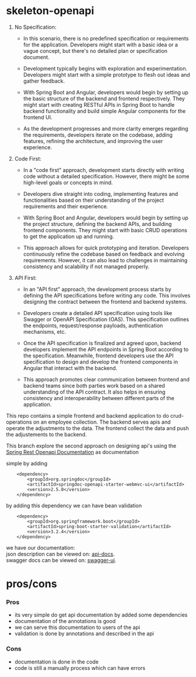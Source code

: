 # skeleton-openapi

1. No Specification:
    
    - In this scenario, there is no predefined specification or
    requirements for the application. Developers might start with a
    basic idea or a vague concept, but there's no detailed plan or
    specification document.
    
    - Development typically begins with exploration and experimentation.
    Developers might start with a simple prototype to flesh out ideas
    and gather feedback.
    
    - With Spring Boot and Angular, developers would begin by setting up
    the basic structure of the backend and frontend respectively. They
    might start with creating RESTful APIs in Spring Boot to handle
    backend functionality and build simple Angular components for the
    frontend UI.
    
    - As the development progresses and more clarity emerges regarding the
    requirements, developers iterate on the codebase, adding features,
    refining the architecture, and improving the user experience.
    
2. Code First:
    
    - In a "code first" approach, development starts directly with writing
    code without a detailed specification. However, there might be some
    high-level goals or concepts in mind.
    
    - Developers dive straight into coding, implementing features and
    functionalities based on their understanding of the project
    requirements and their experience.
    
    - With Spring Boot and Angular, developers would begin by setting up
    the project structure, defining the backend APIs, and building
    frontend components. They might start with basic CRUD operations to
    get the application up and running.
    
    - This approach allows for quick prototyping and iteration. Developers
    continuously refine the codebase based on feedback and evolving
    requirements. However, it can also lead to challenges in maintaining
    consistency and scalability if not managed properly.
    
3.  API First:
    
    - In an "API first" approach, the development process starts by
    defining the API specifications before writing any code. This
    involves designing the contract between the frontend and backend
    systems.
    
    - Developers create a detailed API specification using tools like
    Swagger or OpenAPI Specification (OAS). This specification outlines
    the endpoints, request/response payloads, authentication mechanisms,
    etc.
    
    - Once the API specification is finalized and agreed upon, backend
    developers implement the API endpoints in Spring Boot according to
    the specification. Meanwhile, frontend developers use the API
    specification to design and develop the frontend components in
    Angular that interact with the backend.
    
    - This approach promotes clear communication between frontend and
    backend teams since both parties work based on a shared
    understanding of the API contract. It also helps in ensuring
    consistency and interoperability between different parts of the
    application.

This repo contains a simple frontend and backend application to do crud-operations on an employee collection.
The backend serves apis and operate the adjustments to the data. The frontend collect the data and push the adjustements to the backend.

This branch explore the second approach on designing api's using the [Spring Rest Openapi Documentation](https://www.baeldung.com/spring-rest-openapi-documentation) as documentation

simple by adding 
```
    <dependency>
        <groupId>org.springdoc</groupId>
        <artifactId>springdoc-openapi-starter-webmvc-ui</artifactId>
        <version>2.5.0</version>
    </dependency>
```
by adding this dependency we can have bean validation
```
    <dependency>
        <groupId>org.springframework.boot</groupId>
        <artifactId>spring-boot-starter-validation</artifactId>
        <version>3.2.4</version>
    </dependency>
```

we have our documentation:\
json description can be viewed on: [api-docs](http://localhost:8080/v3/api-docs).\
swagger docs can be viewed on: [swagger-ui](http://localhost:8080/swagger-ui/index.html).


# pros/cons
### Pros
- its very simple do get api documentation by added some dependencies
- documentation of the annotations is good
- we can serve this documentation to users of the api
- validation is done by annotations and described in the api
### Cons
- documentation is done in the code
- code is still a manually process which can have errors

